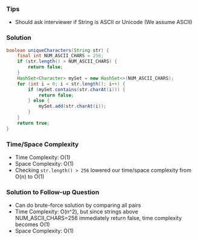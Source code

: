 ### Tips

- Should ask interviewer if String is ASCII or Unicode (We assume ASCII)

### Solution

```java
boolean uniqueCharacters(String str) {
    final int NUM_ASCII_CHARS = 256;
    if (str.length() > NUM_ASCII_CHARS) {
        return false;
    }
    HashSet<Character> mySet = new HashSet<>(NUM_ASCII_CHARS);
    for (int i = 0; i < str.length(); i++) {
        if (mySet.contains(str.charAt(i))) {
            return false;
        } else {
            mySet.add(str.charAt(i));
        }
    }
    return true;
}
```

### Time/Space Complexity

- Time Complexity: O(1)
- Space Complexity: O(1)
- Checking `str.length() > 256` lowered our time/space complexity from O(n) to O(1)

### Solution to Follow-up Question

- Can do brute-force solution by comparing all pairs
- Time Complexity: O(n^2), but since strings above NUM_ASCII_CHARS=256 immediately return false, time complexity becomes O(1)
- Space Complexity: O(1)
